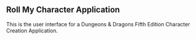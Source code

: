 ## Roll My Character Application

This is the user interface for a Dungeons & Dragons Fifth Edition Character Creation Application.
